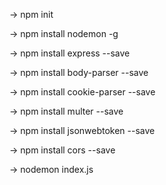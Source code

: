 -> npm init

-> npm install nodemon -g

-> npm install express --save

-> npm install body-parser --save

-> npm install cookie-parser --save

-> npm install multer --save

-> npm install jsonwebtoken --save

-> npm install cors --save

-> nodemon index.js